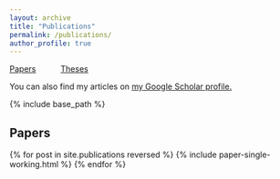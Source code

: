```yaml
---
layout: archive
title: "Publications"
permalink: /publications/
author_profile: true
---
```


[Papers](#papers) &nbsp; &nbsp; &nbsp; &nbsp; &nbsp; [Theses](#theses)


You can also find my articles on <u><a href="{{author.googlescholar}}">my Google Scholar profile</a>.</u>


{% include base_path %}

<!-- ## <span style="color: #3b5998">Working Papers </span> -->
<h2 id="papers">
Papers
</h2>
{% for post in site.publications reversed %}
  {% include paper-single-working.html %}
{% endfor %}